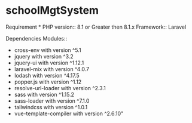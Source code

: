 # schoolMgtSystem
Requirement *
PHP version:: 8.1 or Greater then 8.1.x
Framework:: Laravel

Dependencies Modules::
- cross-env with version ^5.1
- jquery with version ^3.2
- jquery-ui with version ^1.12.1
- laravel-mix with version ^4.0.7
- lodash with version ^4.17.5
- popper.js with version ^1.12
- resolve-url-loader with version ^2.3.1
- sass with version ^1.15.2
- sass-loader with version ^7.1.0
- tailwindcss with version ^1.0.1
- vue-template-compiler with version ^2.6.10"
